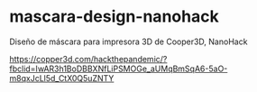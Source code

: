 # mascara-design-nanohack
Diseño de máscara para impresora 3D de Cooper3D, NanoHack


https://copper3d.com/hackthepandemic/?fbclid=IwAR3h1BoDBBXNfLiPSMOGe_aUMqBmSqA6-5aO-m8qxJcLl5d_CtX0Q5uZNTY
